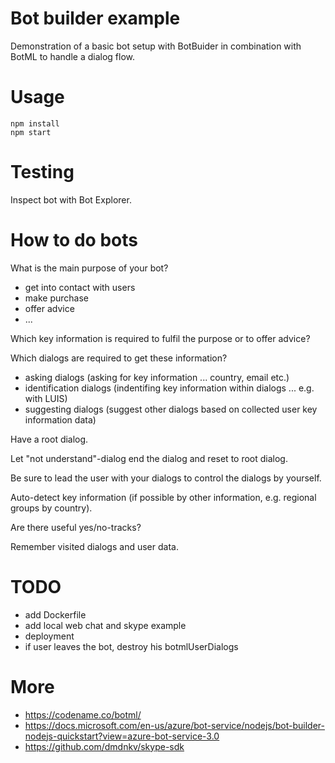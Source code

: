 # Bot builder example

Demonstration of a basic bot setup with BotBuider in combination with BotML to handle a dialog flow.

# Usage

    npm install
    npm start

# Testing

Inspect bot with Bot Explorer.

# How to do bots

What is the main purpose of your bot?

- get into contact with users
- make purchase
- offer advice
- ...

Which key information is required to fulfil the purpose or to offer advice?

Which dialogs are required to get these information?

- asking dialogs (asking for key information ... country, email etc.)
- identification dialogs (indentifing key information within dialogs ... e.g. with LUIS)
- suggesting dialogs (suggest other dialogs based on collected user key information data)

Have a root dialog.

Let "not understand"-dialog end the dialog and reset to root dialog.

Be sure to lead the user with your dialogs to control the dialogs by yourself.

Auto-detect key information (if possible by other information, e.g. regional groups by country).

Are there useful yes/no-tracks?

Remember visited dialogs and user data.

# TODO

- add Dockerfile
- add local web chat and skype example
- deployment
- if user leaves the bot, destroy his botmlUserDialogs

# More

- https://codename.co/botml/
- https://docs.microsoft.com/en-us/azure/bot-service/nodejs/bot-builder-nodejs-quickstart?view=azure-bot-service-3.0
- https://github.com/dmdnkv/skype-sdk

